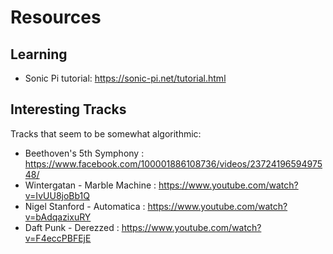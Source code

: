 # Resources

## Learning
- Sonic Pi tutorial: https://sonic-pi.net/tutorial.html

## Interesting Tracks
Tracks that seem to be somewhat algorithmic:
- Beethoven's 5th Symphony : https://www.facebook.com/100001886108736/videos/2372419659497548/
- Wintergatan - Marble Machine : https://www.youtube.com/watch?v=IvUU8joBb1Q
- Nigel Stanford - Automatica : https://www.youtube.com/watch?v=bAdqazixuRY
- Daft Punk - Derezzed : https://www.youtube.com/watch?v=F4eccPBFEjE
